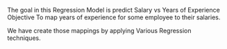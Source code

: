 The goal in this Regression Model is predict Salary vs Years of Experience
Objective
To map years of experience for some employee to their salaries. 

We have  create those mappings by applying  Various Regression techniques.
